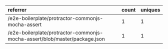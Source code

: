 | referrer                                                                   | count | uniques |
| :------------------------------------------------------------------------- | :---- | :------ |
| /e2e-boilerplate/protractor-commonjs-mocha-assert                          | 1     | 1       |
| /e2e-boilerplate/protractor-commonjs-mocha-assert/blob/master/package.json | 1     | 1       |